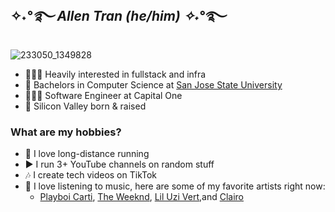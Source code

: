 ## ✧˖*°࿐ Allen Tran (he/him) ✧˖*°࿐ 
![233050_1349828](https://user-images.githubusercontent.com/63386979/170636410-12bef17a-ca4c-494b-8efa-5856f8fb9ee9.gif)

- 👨🏻‍💻 Heavily interested in fullstack and infra
- 🏫 Bachelors in Computer Science at [San Jose State University](https://www.sjsu.edu/)
- 🤹🏼‍♂️ Software Engineer at Capital One
- 📍 Silicon Valley born & raised

### What are my hobbies?
- 🏃 I love long-distance running
- ▶️ I run 3+ YouTube channels on random stuff
- 🎶 I create tech videos on TikTok
- 🎸 I love listening to music, here are some of my favorite artists right now:
  - [Playboi Carti](https://open.spotify.com/artist/699OTQXzgjhIYAHMy9RyPD?si=SezIRcHnR1W1jY1QEfczzQ), [The Weeknd](https://open.spotify.com/artist/1Xyo4u8uXC1ZmMpatF05PJ?si=YtHe2Vb5SLmFDEwl23sJ2w), [Lil Uzi Vert](https://open.spotify.com/artist/4O15NlyKLIASxsJ0PrXPfz?si=1x51co9DRfiywIOLKB5Hxw),and [Clairo](https://open.spotify.com/artist/3l0CmX0FuQjFxr8SK7Vqag?si=zuB8jA-9QhmqSAzV91b8KA)

<!--
**allen-tran/allen-tran** is a ✨ _special_ ✨ repository because its `README.md` (this file) appears on your GitHub profile.

Here are some ideas to get you started:

- 🔭 I’m currently working on ...
- 🌱 I’m currently learning ...
- 👯 I’m looking to collaborate on ...
- 🤔 I’m looking for help with ...
- 💬 Ask me about ...
- 📫 How to reach me: ...
- 😄 Pronouns: ...
- ⚡ Fun fact: ...
-->
